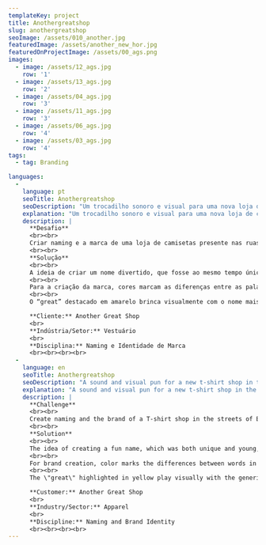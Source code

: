 ```yaml
---
templateKey: project
title: Anothergreatshop
slug: anothergreatshop
seoImage: /assets/010_another.jpg
featuredImage: /assets/another_new_hor.jpg
featuredOnProjectImage: /assets/00_ags.png
images:
  - image: /assets/12_ags.jpg
    row: '1'
  - image: /assets/13_ags.jpg
    row: '2'
  - image: /assets/04_ags.jpg
    row: '3'
  - image: /assets/11_ags.jpg
    row: '3'
  - image: /assets/06_ags.jpg
    row: '4'
  - image: /assets/03_ags.jpg
    row: '4'
tags:
  - tag: Branding

languages:
  - 
    language: pt
    seoTitle: Anothergreatshop
    seoDescription: "Um trocadilho sonoro e visual para uma nova loja de camisetas na capital da Catalunha."
    explanation: "Um trocadilho sonoro e visual para uma nova loja de camisetas na capital da Catalunha."
    description: |
      **Desafio**
      <br><br>
      Criar naming e a marca de uma loja de camisetas presente nas ruas de Barcelona, diferenciando-se da concorrência pelo humor e por uma comunicação feita sob medida para a “geração meme”.
      <br><br>
      **Solução**
      <br><br>
      A ideia de criar um nome divertido, que fosse ao mesmo tempo único e jovem, nos levou a optar pelo extremo oposto, usando da ironia já no próprio naming. Another great shop elogia a concorrência e parece tornar a loja invisível no meio de tantas opções. O trocadilho sonoro proposital está escondido na primeira vez que você pronuncia o nome. Another greaT shop. Esse T diz o que a loja vende: tees ou t-shirts, as camisetas. A ideia desde o primeiro momento era criar um sorriso do rosto do nosso consumidor, ao perceber a brincadeira. Esse elemento também faz com que o nome seja memorizado com mais facilidade. Assim, um nome que pareceria genérico a princípio se torna único.
      <br><br>
      Para a criação da marca, cores marcam as diferenças entre as palavras em uma fonte simples, toda em caixa alta, aplicadas sobre a porta de metal típica das lojas de rua. A porta faz parte da comunicação, servindo como base para aplicação de imagens, composições etc.
      <br><br>
      O “great” destacado em amarelo brinca visualmente com o nome mais genérico, ficando marcado como mensagem mais importante a ser guardada. Uma marca simples e moderna, que passa todas as mensagens necessárias para um negócio de sucesso.

      **Cliente:** Another Great Shop
      <br>
      **Indústria/Setor:** Vestuário
      <br>
      **Disciplina:** Naming e Identidade de Marca
      <br><br><br><br>
  - 
    language: en
    seoTitle: Anothergreatshop
    seoDescription: "A sound and visual pun for a new t-shirt shop in the Catalan capital"
    explanation: "A sound and visual pun for a new t-shirt shop in the Catalan capital"
    description: |
      **Challenge**
      <br><br>
      Create naming and the brand of a T-shirt shop in the streets of Barcelona, differentiating itself from the competition by humor and a communication tailored for the \"meme\" generation.
      <br><br>
      **Solution**
      <br><br>
      The idea of creating a fun name, which was both unique and young, led us to go to the opposite extreme, using irony in the name itself. Another great shop praises the competition and seems to make the store invisible in the midst of so many options. The purposeful sounding pun is hidden the first time you utter the name. Another greaT shop. That T says what the store sells: tees. The idea from the first moment was to provoke a smile on the face of our consumer. This element also makes the name memorized more easily. Thus, a name that would seem generic at first becomes really unique.
      <br><br>
      For brand creation, color marks the differences between words in a simple, all-in-one font applied over the typical metal door of the street stores. The door is part of the communication, serving as the basis for the application in compositions.
      <br><br>
      The \"great\" highlighted in yellow play visually with the generic name, getting marked as the most important message to be saved. A simple and modern brand that passes all the messages necessary for a successful business.

      **Customer:** Another Great Shop
      <br>
      **Industry/Sector:** Apparel
      <br>
      **Discipline:** Naming and Brand Identity
      <br><br><br><br>
---
```

